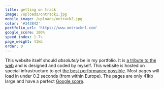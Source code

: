 ```yaml
---
title: getting on track
image: /uploads/ontrack1.jpg
mobile_image: /uploads/ontrack2.jpg
color: '#343842'
portfolio_url: 'https://www.ontracknl.com'
google_score: 100%
speed_index: 1.7s
page_weight: 41kb
order: 0
---
```


This website itself should *absolutely* be in my portfolio. It is [a tribute to the web](/blog/a-tribute-to-the-web/) and is designed and coded by myself. This website is hosted on special infrastructure to get [the best performance possible](/blog/websites-that-load-instantly/). Most pages will load in under 0.2 seconds (from within Europe). The pages are only 41kb large and have a perfect [Google score](/blog/how-to-get-a-100-google-lighthouse-score/).